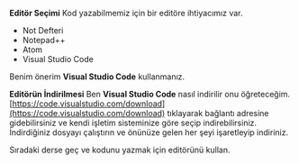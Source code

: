 **Editör Seçimi**
Kod yazabilmemiz için bir editöre ihtiyacımız var.

 - Not Defteri
 - Notepad++
 - Atom
 - Visual Studio Code

Benim önerim **Visual Studio Code** kullanmanız.

**Editörün İndirilmesi**
	Ben **Visual Studio Code** nasıl indirilir onu öğreteceğim.
[https://code.visualstudio.com/download](https://code.visualstudio.com/download) tıklayarak bağlantı adresine gidebilirsiniz ve kendi işletim sisteminize göre seçip indirebilirsiniz. İndirdiğiniz dosyayı çalıştırın ve önünüze gelen her şeyi işaretleyip indiriniz.

Sıradaki derse geç ve kodunu yazmak için editörünü kullan.
